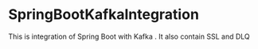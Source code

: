 # SpringBootKafkaIntegration
This is integration of Spring Boot with Kafka . It also contain SSL and DLQ
